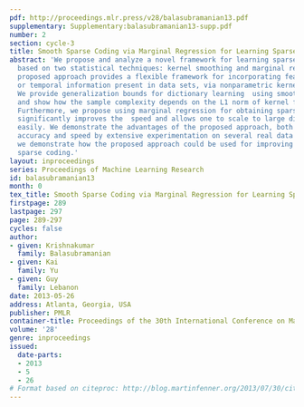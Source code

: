 ```yaml
---
pdf: http://proceedings.mlr.press/v28/balasubramanian13.pdf
supplementary: Supplementary:balasubramanian13-supp.pdf
number: 2
section: cycle-3
title: Smooth Sparse Coding via Marginal Regression for Learning Sparse Representations
abstract: 'We propose and analyze a novel framework for learning sparse representations,
  based on two statistical techniques: kernel smoothing and marginal regression. The
  proposed approach provides a flexible framework for incorporating feature similarity
  or temporal information present in data sets, via nonparametric kernel smoothing.
  We provide generalization bounds for dictionary learning  using smooth sparse coding
  and show how the sample complexity depends on the L1 norm of kernel function used.
  Furthermore, we propose using marginal regression for obtaining sparse codes, which
  significantly improves the  speed and allows one to scale to large dictionary sizes
  easily. We demonstrate the advantages of the proposed approach, both in terms of
  accuracy and speed by extensive experimentation on several real data sets. In addition,
  we demonstrate how the proposed approach could be used for improving semisupervised
  sparse coding.'
layout: inproceedings
series: Proceedings of Machine Learning Research
id: balasubramanian13
month: 0
tex_title: Smooth Sparse Coding via Marginal Regression for Learning Sparse Representations
firstpage: 289
lastpage: 297
page: 289-297
cycles: false
author:
- given: Krishnakumar
  family: Balasubramanian
- given: Kai
  family: Yu
- given: Guy
  family: Lebanon
date: 2013-05-26
address: Atlanta, Georgia, USA
publisher: PMLR
container-title: Proceedings of the 30th International Conference on Machine Learning
volume: '28'
genre: inproceedings
issued:
  date-parts:
  - 2013
  - 5
  - 26
# Format based on citeproc: http://blog.martinfenner.org/2013/07/30/citeproc-yaml-for-bibliographies/
---
```

